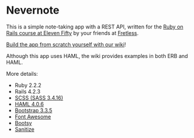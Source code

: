 # Nevernote

This is a simple note-taking app with a REST API, written for the [Ruby on Rails course at Eleven Fifty](https://elevenfifty.com/course/ruby-on-rails/) by your friends at [Fretless](https://github.com/getfretless).

[Build the app from scratch yourself with our wiki](https://github.com/getfretless/nevernote/wiki/01-Init-a-Rails-4.2.3-Project)!

Although this app uses HAML, the wiki provides examples in both ERB and HAML.

More details:
* Ruby 2.2.2
* Rails 4.2.3
* [SCSS (SASS 3.4.16)](http://sass-lang.com/)
* [HAML 4.0.6](http://haml.info/)
* [Bootstrap 3.3.5](http://getbootstrap.com/)
* [Font Awesome](http://fortawesome.github.io/Font-Awesome/)
* [Bootsy](http://volmerius.com/bootsy/)
* [Sanitize](https://github.com/rgrove/sanitize)
